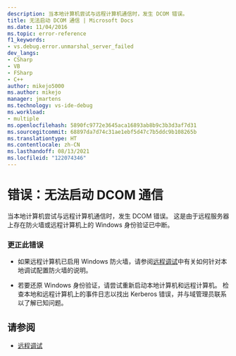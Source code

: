 ```yaml
---
description: 当本地计算机尝试与远程计算机通信时，发生 DCOM 错误。
title: 无法启动 DCOM 通信 | Microsoft Docs
ms.date: 11/04/2016
ms.topic: error-reference
f1_keywords:
- vs.debug.error.unmarshal_server_failed
dev_langs:
- CSharp
- VB
- FSharp
- C++
author: mikejo5000
ms.author: mikejo
manager: jmartens
ms.technology: vs-ide-debug
ms.workload:
- multiple
ms.openlocfilehash: 5890fc9772e3645aca16893ab8b9c3b3d3af7d31
ms.sourcegitcommit: 68897da7d74c31ae1ebf5d47c7b5ddc9b108265b
ms.translationtype: HT
ms.contentlocale: zh-CN
ms.lasthandoff: 08/13/2021
ms.locfileid: "122074346"
---
```

# <a name="error-unable-to-initiate-dcom-communication"></a>错误：无法启动 DCOM 通信
当本地计算机尝试与远程计算机通信时，发生 DCOM 错误。 这是由于远程服务器上存在防火墙或远程计算机上的 Windows 身份验证已中断。

### <a name="to-correct-this-error"></a>更正此错误

- 如果远程计算机已启用 Windows 防火墙，请参阅[远程调试](../debugger/remote-debugging.md)中有关如何针对本地调试配置防火墙的说明。

- 若要还原 Windows 身份验证，请尝试重新启动本地计算机和远程计算机。 检查本地和远程计算机上的事件日志以找出 Kerberos 错误，并与域管理员联系以了解已知问题。

## <a name="see-also"></a>请参阅
- [远程调试](../debugger/remote-debugging.md)
